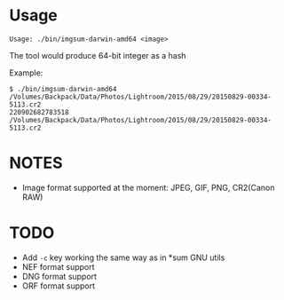 # Usage

```
Usage: ./bin/imgsum-darwin-amd64 <image>
```

The tool would produce 64-bit integer as a hash


Example:

```
$ ./bin/imgsum-darwin-amd64 /Volumes/Backpack/Data/Photos/Lightroom/2015/08/29/20150829-00334-5113.cr2
220902682783518  /Volumes/Backpack/Data/Photos/Lightroom/2015/08/29/20150829-00334-5113.cr2
```

# NOTES

 * Image format supported at the moment: JPEG, GIF, PNG, CR2(Canon RAW)

# TODO

 * Add `-c` key working the same way as in *sum GNU utils
 * NEF format support
 * DNG format support
 * ORF format support
